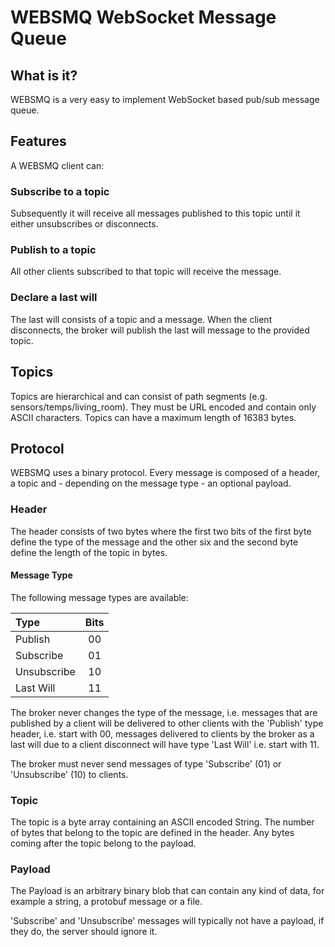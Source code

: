 # WEBSMQ WebSocket Message Queue

## What is it?

WEBSMQ is a very easy to implement WebSocket based pub/sub message queue.

## Features

A WEBSMQ client can:

### Subscribe to a topic

Subsequently it will receive all messages published to this topic until it either unsubscribes or disconnects.

### Publish to a topic

All other clients subscribed to that topic will receive the message.

### Declare a last will

The last will consists of a topic and a message. When the client disconnects, the broker will publish the last will message to the provided topic.

## Topics

Topics are hierarchical and can consist of path segments (e.g. sensors/temps/living_room). They must be URL encoded and contain only ASCII characters. Topics can have a maximum length of 16383 bytes.

## Protocol

WEBSMQ uses a binary protocol. Every message is composed of a header, a topic and - depending on the message type - an optional payload.

### Header

The header consists of two bytes where the first two bits of the first byte define the type of the message and the other six and the second byte define the length of the topic in bytes.

#### Message Type

The following message types are available:

| Type        | Bits |
| :---------- | :--: |
| Publish     |  00  |
| Subscribe   |  01  |
| Unsubscribe |  10  |
| Last Will   |  11  |

The broker never changes the type of the message, i.e. messages that are published by a client will be delivered to other clients with the 'Publish' type header, i.e. start with 00, messages delivered to clients by the broker as a last will due to a client disconnect will have type 'Last Will' i.e. start with 11.

The broker must never send messages of type 'Subscribe' (01) or 'Unsubscribe' (10) to clients.

### Topic

The topic is a byte array containing an ASCII encoded String. The number of bytes that belong to the topic are defined in the header. Any bytes coming after the topic belong to the payload.

### Payload

The Payload is an arbitrary binary blob that can contain any kind of data, for example a string, a protobuf message or a file.

'Subscribe' and 'Unsubscribe' messages will typically not have a payload, if they do, the server should ignore it.
